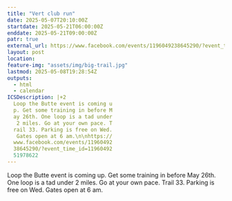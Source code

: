 ```yaml
---
title: "Vert club run"
date: 2025-05-07T20:10:00Z
startdate: 2025-05-21T06:00:00Z
enddate: 2025-05-21T09:00:00Z
patr: true
external_url: https://www.facebook.com/events/1196049238645290/?event_time_id=1196049251978622
layout: post
location: 
feature-img: "assets/img/big-trail.jpg"
lastmod: 2025-05-08T19:28:54Z
outputs:
  - html
  - calendar
ICSDescription: |+2
  Loop the Butte event is coming u  p. Get some training in before M  ay 26th. One loop is a tad under   2 miles. Go at your own pace. T  rail 33. Parking is free on Wed.   Gates open at 6 am.\n\nhttps://  www.facebook.com/events/11960492  38645290/?event_time_id=11960492  51978622
---
```


Loop the Butte event is coming up. Get some training in before May 26th. One loop is a tad under 2 miles. Go at your own pace. Trail 33. Parking is free on Wed. Gates open at 6 am.<br>
  <br>
  
